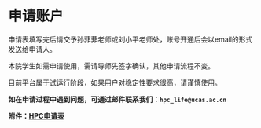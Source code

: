 # 申请账户

申请表填写完后请交予孙菲菲老师或刘小平老师处，账号开通后会以email的形式发送给申请人。

本院学生如需申请使用，需请导师先签字确认，其他申请流程不变。

目前平台属于试运行阶段，如果用户对稳定性要求很高，请谨慎使用。

**如在申请过程中遇到问题，可通过邮件联系我们：`hpc_life@ucas.ac.cn`**

**附件：[HPC申请表](./HPC_Application_Form.docx)**

